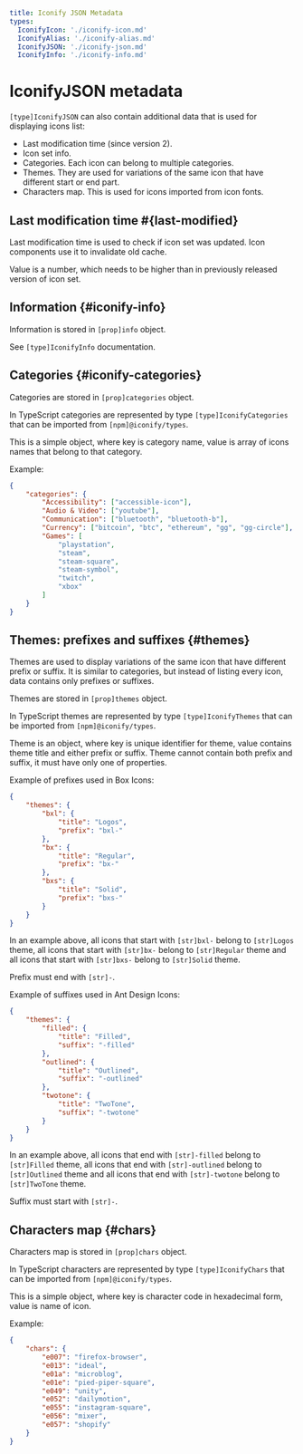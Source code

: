 ```yaml
title: Iconify JSON Metadata
types:
  IconifyIcon: './iconify-icon.md'
  IconifyAlias: './iconify-alias.md'
  IconifyJSON: './iconify-json.md'
  IconifyInfo: './iconify-info.md'
```

# IconifyJSON metadata

`[type]IconifyJSON` can also contain additional data that is used for displaying icons list:

- Last modification time (since version 2).
- Icon set info.
- Categories. Each icon can belong to multiple categories.
- Themes. They are used for variations of the same icon that have different start or end part.
- Characters map. This is used for icons imported from icon fonts.

## Last modification time #{last-modified}

Last modification time is used to check if icon set was updated. Icon components use it to invalidate old cache.

Value is a number, which needs to be higher than in previously released version of icon set.

## Information {#iconify-info}

Information is stored in `[prop]info` object.

See `[type]IconifyInfo` documentation.

## Categories {#iconify-categories}

Categories are stored in `[prop]categories` object.

In TypeScript categories are represented by type `[type]IconifyCategories` that can be imported from `[npm]@iconify/types`.

This is a simple object, where key is category name, value is array of icons names that belong to that category.

Example:

```json
{
	"categories": {
		"Accessibility": ["accessible-icon"],
		"Audio & Video": ["youtube"],
		"Communication": ["bluetooth", "bluetooth-b"],
		"Currency": ["bitcoin", "btc", "ethereum", "gg", "gg-circle"],
		"Games": [
			"playstation",
			"steam",
			"steam-square",
			"steam-symbol",
			"twitch",
			"xbox"
		]
	}
}
```

## Themes: prefixes and suffixes {#themes}

Themes are used to display variations of the same icon that have different prefix or suffix. It is similar to categories, but instead of listing every icon, data contains only prefixes or suffixes.

Themes are stored in `[prop]themes` object.

In TypeScript themes are represented by type `[type]IconifyThemes` that can be imported from `[npm]@iconify/types`.

Theme is an object, where key is unique identifier for theme, value contains theme title and either prefix or suffix. Theme cannot contain both prefix and suffix, it must have only one of properties.

Example of prefixes used in Box Icons:

```json
{
	"themes": {
		"bxl": {
			"title": "Logos",
			"prefix": "bxl-"
		},
		"bx": {
			"title": "Regular",
			"prefix": "bx-"
		},
		"bxs": {
			"title": "Solid",
			"prefix": "bxs-"
		}
	}
}
```

In an example above, all icons that start with `[str]bxl-` belong to `[str]Logos` theme, all icons that start with `[str]bx-` belong to `[str]Regular` theme and all icons that start with `[str]bxs-` belong to `[str]Solid` theme.

Prefix must end with `[str]-`.

Example of suffixes used in Ant Design Icons:

```json
{
	"themes": {
		"filled": {
			"title": "Filled",
			"suffix": "-filled"
		},
		"outlined": {
			"title": "Outlined",
			"suffix": "-outlined"
		},
		"twotone": {
			"title": "TwoTone",
			"suffix": "-twotone"
		}
	}
}
```

In an example above, all icons that end with `[str]-filled` belong to `[str]Filled` theme, all icons that end with `[str]-outlined` belong to `[str]Outlined` theme and all icons that end with `[str]-twotone` belong to `[str]TwoTone` theme.

Suffix must start with `[str]-`.

## Characters map {#chars}

Characters map is stored in `[prop]chars` object.

In TypeScript characters are represented by type `[type]IconifyChars` that can be imported from `[npm]@iconify/types`.

This is a simple object, where key is character code in hexadecimal form, value is name of icon.

Example:

```json
{
	"chars": {
		"e007": "firefox-browser",
		"e013": "ideal",
		"e01a": "microblog",
		"e01e": "pied-piper-square",
		"e049": "unity",
		"e052": "dailymotion",
		"e055": "instagram-square",
		"e056": "mixer",
		"e057": "shopify"
	}
}
```
